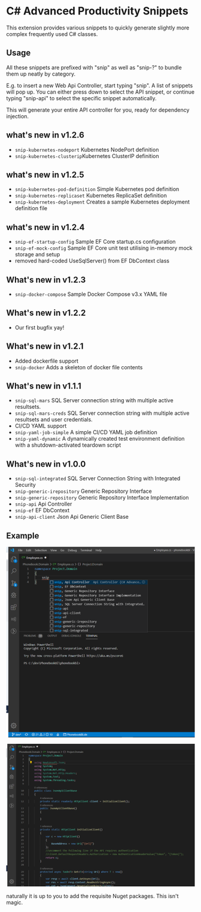 # C# Advanced Productivity Snippets
This extension provides various snippets to quickly generate slightly more complex frequently used C# classes.

## Usage
All these snippets are prefixed with "snip" as well as "snip-?" to bundle them up neatly by category.

E.g. to insert a new Web Api Controller, start typing "snip". A list of snippets will pop up. You can either press down to select the API snippet, or continue typing "snip-api" to select the specific snippet automatically.

This will generate your entire API controller for you, ready for dependency injection.

## what's new in v1.2.6
- `snip-kubernetes-nodeport` Kubernetes NodePort definition
- `snip-kubernetes-clusterip`Kubernetes ClusterIP definition

## what's new in v1.2.5
- `snip-kubernetes-pod-definition` Simple Kubernetes pod definition
- `snip-kubernetes-replicaset` Kubernetes ReplicaSet definition
- `snip-kubernetes-deployment` Creates a sample Kubernetes deployment definition file

## what's new in v1.2.4
- `snip-ef-startup-config` Sample EF Core startup.cs configuration
- `snip-ef-mock-config` Sample EF Core unit test utilising in-memory mock storage and setup
- removed hard-coded UseSqlServer() from EF DbContext class

## What's new in v1.2.3
- `snip-docker-compose` Sample Docker Compose v3.x YAML file

## What's new in v1.2.2
- Our first bugfix yay!

## What's new in v1.2.1
- Added dockerfile support
- `snip-docker` Adds a skeleton of docker file contents
## What's new in v1.1.1
- `snip-sql-mars` SQL Server connection string with multiple active resultsets.
- `snip-sql-mars-creds` SQL Server connection string with multiple active resultsets and user credentials.
- CI/CD YAML support
- `snip-yaml-job-simple` A simple CI/CD YAML job definition
- `snip-yaml-dynamic` A dynamically created test environment definition with a shutdown-activated teardown script

## What's new in v1.0.0
- `snip-sql-integrated` SQL Server Connection String with Integrated Security 
- `snip-generic-irepository` Generic Repository Interface 
- `snip-generic-repository` Generic Repository Interface Implementation 
- `snip-api` Api Controller
- `snip-ef` EF DbContext
- `snip-api-client` Json Api Generic Client Base

## Example 
![type "snip"](https://raw.githubusercontent.com/mavusi/csquicksnips/master/snip.png)

![profit](https://raw.githubusercontent.com/mavusi/csquicksnips/master/snipres.png)

naturally it is up to you to add the requisite Nuget packages. This isn't magic.